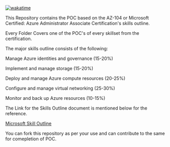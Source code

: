 [![wakatime](https://wakatime.com/badge/user/fb51e98c-3adf-4260-a9c6-172a980deda7/project/a2af3921-b013-4a42-8c4c-d61b8a77aaae.svg)](https://wakatime.com/badge/user/fb51e98c-3adf-4260-a9c6-172a980deda7/project/a2af3921-b013-4a42-8c4c-d61b8a77aaae)

This Repository contains the POC based on the AZ-104 or Microsoft Certified: Azure Administrator Associate Certification's skills outline.

Every Folder Covers one of the POC's of every skillset from the certification.

The major skills outline consists of the following:

Manage Azure identities and governance (15-20%)

Implement and manage storage (15-20%)

Deploy and manage Azure compute resources (20-25%)

Configure and manage virtual networking (25-30%)

Monitor and back up Azure resources (10-15%)

The Link for the Skills Outline document is mentioned below for the reference.

[Microsoft Skill Outline](https://query.prod.cms.rt.microsoft.com/cms/api/am/binary/RE4pCWy)

You can fork this repository as per your use and can contribute to the same for comepletion of POC.